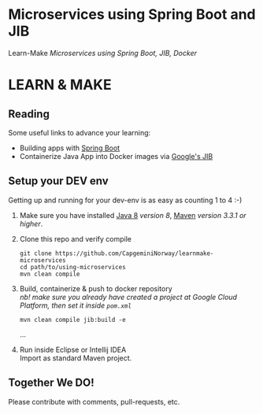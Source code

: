 Microservices using Spring Boot and JIB  
=======================================  

Learn-Make _Microservices using Spring Boot, JIB, Docker_           


# LEARN & MAKE  

## Reading   
Some useful links to advance your learning:     

- Building apps with [Spring Boot](https://spring.io/guides/gs/spring-boot/)       
- Containerize Java App into Docker images via [Google's JIB](https://github.com/GoogleContainerTools/jib/tree/master/jib-maven-plugin)               


## Setup your DEV env      

Getting up and running for your dev-env is as easy as counting 1 to 4 :-)     

1. Make sure you have installed [Java 8](http://www.oracle.com/technetwork/java/javase/downloads/index-jsp-138363.html) _version 8_, [Maven](https://maven.apache.org/index.html) _version 3.3.1 or higher_.        

2. Clone this repo and verify compile  

    ```
    git clone https://github.com/CapgeminiNorway/learnmake-microservices  
    cd path/to/using-microservices  
    mvn clean compile  
    ```

3. Build, containerize & push to docker repository  
    _nb! make sure you already have created a project at Google Cloud Platform, then set it inside `pom.xml`_    

    ```
    mvn clean compile jib:build -e
    ```    
    ...  

4. Run inside Eclipse or Intellij IDEA    
    Import as standard Maven project.        
 
## Together We DO!  
Please contribute with comments, pull-requests, etc.  
  
